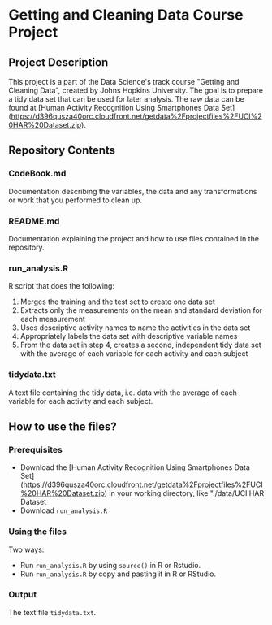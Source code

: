 # Getting and Cleaning Data Course Project

## Project Description 
This project is a part of the Data Science's track course 
"Getting and Cleaning Data", created by Johns Hopkins University.
The goal is to prepare a tidy data set that can be used for later analysis. 
The raw data can be found at 
[Human Activity Recognition Using Smartphones Data Set] 
(https://d396qusza40orc.cloudfront.net/getdata%2Fprojectfiles%2FUCI%20HAR%20Dataset.zip).

## Repository Contents

### CodeBook.md
Documentation describing the variables, the data and any transformations or work 
that you performed to clean up.

### README.md 
Documentation explaining the project and how to use files contained in the 
repository.

### run_analysis.R 
R script that does the following:

1. Merges the training and the test set to create one data set
2. Extracts only the measurements on the mean and standard deviation for each
measurement
3. Uses descriptive activity names to name the activities in the data set 
4. Appropriately labels the data set with descriptive variable names
5. From the data set in step 4, creates a second, independent tidy data set with 
the average of each variable for each activity and each subject 

### tidydata.txt
A text file containing the tidy data, i.e. data with the average of each 
variable for each activity and each subject.

## How to use the files?

### Prerequisites
* Download the [Human Activity Recognition Using Smartphones Data Set] 
(https://d396qusza40orc.cloudfront.net/getdata%2Fprojectfiles%2FUCI%20HAR%20Dataset.zip)
in your working directory, like "./data/UCI HAR Dataset
* Download <code>run_analysis.R</code>

### Using the files
Two ways: 
* Run <code>run_analysis.R</code> by using <code>source()</code> in R or Rstudio.
* Run <code>run_analysis.R</code> by copy and pasting it in R or RStudio. 

### Output
The text file <code>tidydata.txt</code>.